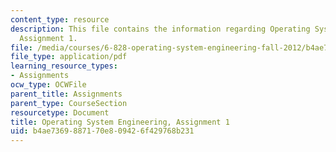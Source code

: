 ```yaml
---
content_type: resource
description: This file contains the information regarding Operating System Engineering,
  Assignment 1.
file: /media/courses/6-828-operating-system-engineering-fall-2012/b4ae7369887170e809426f429768b231_MIT6_828F12_assignment1.pdf
file_type: application/pdf
learning_resource_types:
- Assignments
ocw_type: OCWFile
parent_title: Assignments
parent_type: CourseSection
resourcetype: Document
title: Operating System Engineering, Assignment 1
uid: b4ae7369-8871-70e8-0942-6f429768b231
---
```

